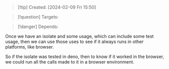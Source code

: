 
>[!tip] Created: [2024-02-09 Fri 15:50]

>[!question] Targets: 

>[!danger] Depends: 

Once we have an isolate and some usage, which can include some test usage, then we can use those uses to see if it always runs in other platforms, like browser.

So if the isolate was tested in deno, then to know if it worked in the browser, we could run all the calls made to it in a browser environment.